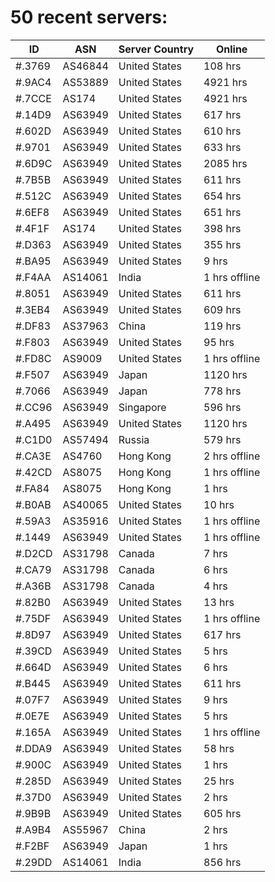 # 50 recent servers:

| ID | ASN | Server Country | Online |
| ------ | ------ | ------ | ------ |
| #.3769 | AS46844 | United States | 108 hrs |
| #.9AC4 | AS53889 | United States | 4921 hrs |
| #.7CCE | AS174 | United States | 4921 hrs |
| #.14D9 | AS63949 | United States | 617 hrs |
| #.602D | AS63949 | United States | 610 hrs |
| #.9701 | AS63949 | United States | 633 hrs |
| #.6D9C | AS63949 | United States | 2085 hrs |
| #.7B5B | AS63949 | United States | 611 hrs |
| #.512C | AS63949 | United States | 654 hrs |
| #.6EF8 | AS63949 | United States | 651 hrs |
| #.4F1F | AS174 | United States | 398 hrs |
| #.D363 | AS63949 | United States | 355 hrs |
| #.BA95 | AS63949 | United States | 9 hrs |
| #.F4AA | AS14061 | India | 1 hrs offline |
| #.8051 | AS63949 | United States | 611 hrs |
| #.3EB4 | AS63949 | United States | 609 hrs |
| #.DF83 | AS37963 | China | 119 hrs |
| #.F803 | AS63949 | United States | 95 hrs |
| #.FD8C | AS9009 | United States | 1 hrs offline |
| #.F507 | AS63949 | Japan | 1120 hrs |
| #.7066 | AS63949 | Japan | 778 hrs |
| #.CC96 | AS63949 | Singapore | 596 hrs |
| #.A495 | AS63949 | United States | 1120 hrs |
| #.C1D0 | AS57494 | Russia | 579 hrs |
| #.CA3E | AS4760 | Hong Kong | 2 hrs offline |
| #.42CD | AS8075 | Hong Kong | 1 hrs offline |
| #.FA84 | AS8075 | Hong Kong | 1 hrs |
| #.B0AB | AS40065 | United States | 10 hrs |
| #.59A3 | AS35916 | United States | 1 hrs offline |
| #.1449 | AS63949 | United States | 1 hrs offline |
| #.D2CD | AS31798 | Canada | 7 hrs |
| #.CA79 | AS31798 | Canada | 6 hrs |
| #.A36B | AS31798 | Canada | 4 hrs |
| #.82B0 | AS63949 | United States | 13 hrs |
| #.75DF | AS63949 | United States | 1 hrs offline |
| #.8D97 | AS63949 | United States | 617 hrs |
| #.39CD | AS63949 | United States | 5 hrs |
| #.664D | AS63949 | United States | 6 hrs |
| #.B445 | AS63949 | United States | 611 hrs |
| #.07F7 | AS63949 | United States | 9 hrs |
| #.0E7E | AS63949 | United States | 5 hrs |
| #.165A | AS63949 | United States | 1 hrs offline |
| #.DDA9 | AS63949 | United States | 58 hrs |
| #.900C | AS63949 | United States | 1 hrs |
| #.285D | AS63949 | United States | 25 hrs |
| #.37D0 | AS63949 | United States | 2 hrs |
| #.9B9B | AS63949 | United States | 605 hrs |
| #.A9B4 | AS55967 | China | 2 hrs |
| #.F2BF | AS63949 | Japan | 1 hrs |
| #.29DD | AS14061 | India | 856 hrs |


